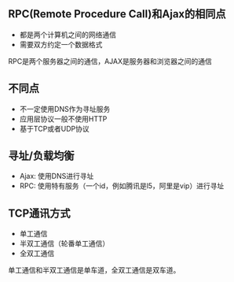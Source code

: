 ## RPC(Remote Procedure Call)和Ajax的相同点
- 都是两个计算机之间的网络通信
- 需要双方约定一个数据格式

RPC是两个服务器之间的通信，AJAX是服务器和浏览器之间的通信

## 不同点
- 不一定使用DNS作为寻址服务
- 应用层协议一般不使用HTTP
- 基于TCP或者UDP协议

## 寻址/负载均衡
- Ajax: 使用DNS进行寻址
- RPC: 使用特有服务（一个id，例如腾讯是l5，阿里是vip）进行寻址 

## TCP通讯方式
- 单工通信
- 半双工通信（轮番单工通信）
- 全双工通信

单工通信和半双工通信是单车道，全双工通信是双车道。
